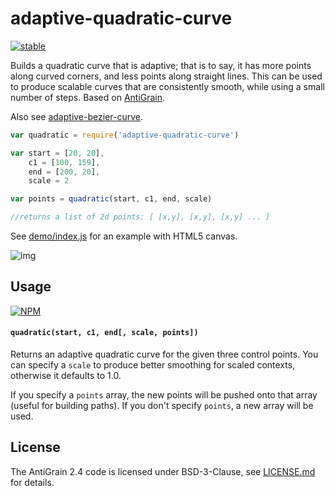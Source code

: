 # adaptive-quadratic-curve

[![stable](http://badges.github.io/stability-badges/dist/stable.svg)](http://github.com/badges/stability-badges)


Builds a quadratic curve that is adaptive; that is to say, it has more points along curved corners, and less points along straight lines. This can be used to produce scalable curves that are consistently smooth, while using a small number of steps. Based on [AntiGrain](http://antigrain.com/research/adaptive_bezier/).

Also see [adaptive-bezier-curve](https://nodei.co/npm/adaptive-bezier-curve/).

```js
var quadratic = require('adaptive-quadratic-curve')

var start = [20, 20],
    c1 = [100, 159],
    end = [200, 20],
    scale = 2

var points = quadratic(start, c1, end, scale)

//returns a list of 2d points: [ [x,y], [x,y], [x,y] ... ]
```

See [demo/index.js](demo/index.js) for an example with HTML5 canvas.

![img](http://i.imgur.com/JByqVNI.png)

## Usage

[![NPM](https://nodei.co/npm/adaptive-quadratic-curve.png)](https://nodei.co/npm/adaptive-quadratic-curve/)

#### `quadratic(start, c1, end[, scale, points])`

Returns an adaptive quadratic curve for the given three control points. You can specify a `scale` to produce better smoothing for scaled contexts, otherwise it defaults to 1.0.

If you specify a `points` array, the new points will be pushed onto that array (useful for building paths). If you don't specify `points`, a new array will be used.

## License

The AntiGrain 2.4 code is licensed under BSD-3-Clause, see [LICENSE.md](http://github.com/mattdesl/adaptive-bezier-curve/blob/master/LICENSE.md) for details.
